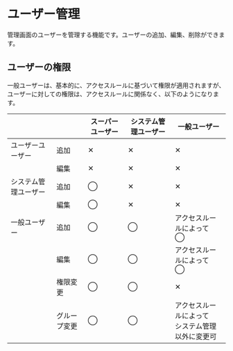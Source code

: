 # ユーザー管理

管理画面のユーザーを管理する機能です。ユーザーの追加、編集、削除ができます。

## ユーザーの権限

一般ユーザーは、基本的に、アクセスルールに基づいて権限が適用されますが、ユーザーに対しての権限は、アクセスルールに関係なく、以下のようになります。

|  |  | スーパーユーザー | システム管理ユーザー | 一般ユーザー |
| --- | --- | --- | --- | --- |
| ユーザーユーザー | 追加 | ✕ | ✕ | ✕ |
|  | 編集 | ✕ | ✕ | ✕ |
| システム管理ユーザー | 追加 | ◯ | ✕ | ✕ |
|  | 編集 | ◯ | ✕ | ✕ |
| 一般ユーザー | 追加 | ◯ | ◯ | アクセスルールによって<br>◯ |
|  | 編集 | ◯ | ◯ | アクセスルールによって<br>◯ |
|  | 権限変更 | ◯ | ◯ | ✕ |
|  | グループ変更 | ◯ | ◯ | アクセスルールによって<br>システム管理以外に変更可 |


